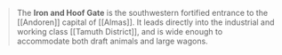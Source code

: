 > The **Iron and Hoof Gate** is the southwestern fortified entrance to the [[Andoren]] capital of [[Almas]]. It leads directly into the industrial and working class [[Tamuth District]], and is wide enough to accommodate both draft animals and large wagons.







